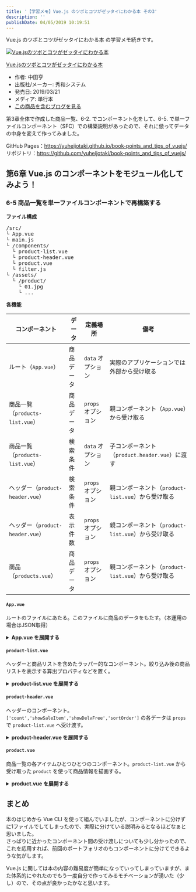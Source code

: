 ```yaml
---
title: '【学習メモ】Vue.js のツボとコツがゼッタイにわかる本 その3'
description: ''
publishDate: 04/05/2019 10:19:51
---
```

<p>Vue.js のツボとコツがゼッタイにわかる本 の学習メモ続きです。</p>

<p><div class="hatena-asin-detail"><a href="http://www.amazon.co.jp/exec/obidos/ASIN/4798056499/hatena-blog-22/"><img src="https://cdn-ak.f.st-hatena.com/images/fotolife/j/jotaki/20190726/20190726111922.jpg" class="hatena-asin-detail-image" alt="Vue.jsのツボとコツがゼッタイにわかる本" title="Vue.jsのツボとコツがゼッタイにわかる本"></a><div class="hatena-asin-detail-info"><p class="hatena-asin-detail-title"><a href="http://www.amazon.co.jp/exec/obidos/ASIN/4798056499/hatena-blog-22/">Vue.jsのツボとコツがゼッタイにわかる本</a></p><ul><li><span class="hatena-asin-detail-label">作者:</span> 中田亨</li><li><span class="hatena-asin-detail-label">出版社/メーカー:</span> 秀和システム</li><li><span class="hatena-asin-detail-label">発売日:</span> 2019/03/21</li><li><span class="hatena-asin-detail-label">メディア:</span> 単行本</li><li><a href="http://d.hatena.ne.jp/asin/4798056499/hatena-blog-22" target="_blank">この商品を含むブログを見る</a></li></ul></div><div class="hatena-asin-detail-foot"></div></div></p>

<p>第3章全体で作成した商品一覧、6-2. でコンポーネント化をして、6-5. で単一ファイルコンポーネント（SFC）での構築説明があったので、それに倣ってデータの中身を変えて作ってみました。</p>

<p>GitHub Pages：<a href="https://yuheijotaki.github.io/book-points_and_tips_of_vuejs/">https://yuheijotaki.github.io/book-points_and_tips_of_vuejs/</a><br/>
リポジトリ：<a href="https://github.com/yuheijotaki/book-points_and_tips_of_vuejs/">https://github.com/yuheijotaki/book-points_and_tips_of_vuejs/</a></p>

<h2>第6章 Vue.js のコンポーネントをモジュール化してみよう！</h2>

<h3>6-5 商品一覧を単一ファイルコンポーネントで再構築する</h3>

<p><strong>ファイル構成</strong></p>

<pre class="code" data-lang="" data-unlink>/src/
└ App.vue
└ main.js
└ /components/
  └ product-list.vue
  └ product-header.vue
  └ product.vue
  └ filter.js
└ /assets/
  └ /product/
    └ 01.jpg
    └ ...</pre>


<p><strong>各機能</strong></p>

<table>
<thead>
<tr>
<th> コンポーネント                   </th>
<th> データ     </th>
<th> 定義場所           </th>
<th> 備考                                               </th>
</tr>
</thead>
<tbody>
<tr>
<td> ルート（<code>App.vue</code>）              </td>
<td> 商品データ </td>
<td> <code>data</code> オプション  </td>
<td> 実際のアプリケーションでは外部から受け取る         </td>
</tr>
<tr>
<td> 商品一覧（<code>products-list.vue</code>）  </td>
<td> 商品データ </td>
<td> <code>props</code> オプション </td>
<td> 親コンポーネント（<code>App.vue</code>）から受け取る          </td>
</tr>
<tr>
<td> 商品一覧（<code>products-list.vue</code>）  </td>
<td> 検索条件   </td>
<td> <code>data</code> オプション  </td>
<td> 子コンポーネント（<code>product.header.vue</code>）に渡す     </td>
</tr>
<tr>
<td> ヘッダー（<code>product-header.vue</code>） </td>
<td> 検索条件   </td>
<td> <code>props</code> オプション </td>
<td> 親コンポーネント（<code>product-list.vue</code>）から受け取る </td>
</tr>
<tr>
<td> ヘッダー（<code>product-header.vue</code>） </td>
<td> 表示件数   </td>
<td> <code>props</code> オプション </td>
<td> 親コンポーネント（<code>product-list.vue</code>）から受け取る </td>
</tr>
<tr>
<td> 商品（<code>products.vue</code>）           </td>
<td> 商品データ </td>
<td> <code>props</code> オプション </td>
<td> 親コンポーネント（<code>product-list.vue</code>）から受け取る </td>
</tr>
</tbody>
</table>


<h4><code>App.vue</code></h4>

<p>ルートのファイルにあたる。このファイルに商品のデータをもたす。（本運用の場合はJSON取得）</p>

<p><details><summary><strong>App.vue を展開する</strong></summary><div></p>

<pre class="code lang-html" data-lang="html" data-unlink><span class="synIdentifier">&lt;</span>template<span class="synIdentifier">&gt;</span>
  <span class="synIdentifier">&lt;</span><span class="synStatement">div</span><span class="synIdentifier"> </span><span class="synType">id</span><span class="synIdentifier">=</span><span class="synConstant">&quot;app&quot;</span><span class="synIdentifier">&gt;</span>
    <span class="synIdentifier">&lt;</span>product-list<span class="synIdentifier"> v-bind:products=</span><span class="synConstant">&quot;products&quot;</span><span class="synIdentifier">&gt;&lt;/</span>product-list<span class="synIdentifier">&gt;</span>
  <span class="synIdentifier">&lt;/</span><span class="synStatement">div</span><span class="synIdentifier">&gt;</span>
<span class="synIdentifier">&lt;/</span>template<span class="synIdentifier">&gt;</span>

<span class="synIdentifier">&lt;</span><span class="synStatement">script</span><span class="synIdentifier">&gt;</span>
<span class="synStatement">import</span><span class="synSpecial"> productList from </span><span class="synConstant">'./components/product-list.vue'</span><span class="synSpecial">;</span>

<span class="synStatement">export</span><span class="synSpecial"> </span><span class="synStatement">default</span><span class="synSpecial"> </span><span class="synIdentifier">{</span>
<span class="synSpecial">  name: </span><span class="synConstant">'App'</span><span class="synSpecial">,</span>
<span class="synSpecial">  components: </span><span class="synIdentifier">{</span>
<span class="synSpecial">    </span><span class="synConstant">'product-list'</span><span class="synSpecial">: productList</span>
<span class="synSpecial">  </span><span class="synIdentifier">}</span><span class="synSpecial">,</span>
<span class="synSpecial">  data: </span><span class="synIdentifier">function</span><span class="synSpecial"> </span>()<span class="synSpecial"> </span><span class="synIdentifier">{</span>
<span class="synSpecial">    </span><span class="synStatement">return</span><span class="synSpecial"> </span><span class="synIdentifier">{</span>
<span class="synSpecial">      </span><span class="synComment">// 商品リスト</span>
<span class="synSpecial">      products: </span><span class="synIdentifier">[</span>
<span class="synSpecial">        </span><span class="synIdentifier">{</span>
<span class="synSpecial">          id: </span><span class="synConstant">'01'</span><span class="synSpecial">,</span>
<span class="synSpecial">          name: </span><span class="synConstant">'紫いものビスケット'</span><span class="synSpecial">,</span>
<span class="synSpecial">          price: </span>1580<span class="synSpecial">,</span>
<span class="synSpecial">          image: require</span>(<span class="synConstant">&quot;./assets/product/01.jpg&quot;</span>)<span class="synSpecial">,</span>
<span class="synSpecial">          delv: </span>0<span class="synSpecial">,</span>
<span class="synSpecial">          isSale: </span><span class="synConstant">true</span>
<span class="synSpecial">        </span><span class="synIdentifier">}</span><span class="synSpecial">,</span>
<span class="synSpecial">        </span><span class="synIdentifier">{</span>
<span class="synSpecial">          id: </span><span class="synConstant">'02'</span><span class="synSpecial">,</span>
<span class="synSpecial">           ...</span>
</pre>


<p></div></details></p>

<h4><code>product-list.vue</code></h4>

<p>ヘッダーと商品リストを含めたラッパー的なコンポーネント。絞り込み後の商品リストを表示する算出プロパティなどを置く。</p>

<p><details><summary><strong>product-list.vue を展開する</strong></summary><div></p>

<pre class="code lang-html" data-lang="html" data-unlink><span class="synIdentifier">&lt;</span>template<span class="synIdentifier">&gt;</span>
  <span class="synIdentifier">&lt;</span><span class="synStatement">div</span><span class="synIdentifier"> </span><span class="synType">class</span><span class="synIdentifier">=</span><span class="synConstant">&quot;wrapper&quot;</span><span class="synIdentifier">&gt;</span>
    <span class="synIdentifier">&lt;</span>product-header
<span class="synIdentifier">      v-bind:count=</span><span class="synConstant">&quot;filteredList.length&quot;</span>
<span class="synIdentifier">      v-bind:showSaleItem=</span><span class="synConstant">&quot;showSaleItem&quot;</span>
<span class="synIdentifier">      v-bind:showDelvFree=</span><span class="synConstant">&quot;showDelvFree&quot;</span>
<span class="synIdentifier">      v-bind:sortOrder=</span><span class="synConstant">&quot;sortOrder&quot;</span>
<span class="synIdentifier">      v-on:showSaleItemChanged=</span><span class="synConstant">&quot;showSaleItem=!showSaleItem&quot;</span>
<span class="synIdentifier">      v-on:showDelvFreeChanged=</span><span class="synConstant">&quot;showDelvFree=!showDelvFree&quot;</span>
<span class="synIdentifier">      v-on:sortOrderChanged=</span><span class="synConstant">&quot;sortOrderChanged&quot;</span><span class="synIdentifier">&gt;</span>
    <span class="synIdentifier">&lt;/</span>product-header<span class="synIdentifier">&gt;</span>
    <span class="synIdentifier">&lt;</span><span class="synStatement">div</span><span class="synIdentifier"> </span><span class="synType">class</span><span class="synIdentifier">=</span><span class="synConstant">&quot;list&quot;</span><span class="synIdentifier">&gt;</span>
      <span class="synIdentifier">&lt;</span>product
<span class="synIdentifier">        v-</span><span class="synType">for</span><span class="synIdentifier">=</span><span class="synConstant">&quot;product in filteredList&quot;</span>
<span class="synIdentifier">        v-bind:product=</span><span class="synConstant">&quot;product&quot;</span>
<span class="synIdentifier">        v-bind:key=</span><span class="synConstant">&quot;product.id&quot;</span><span class="synIdentifier">&gt;</span>
      <span class="synIdentifier">&lt;/</span>product<span class="synIdentifier">&gt;</span>
    <span class="synIdentifier">&lt;/</span><span class="synStatement">div</span><span class="synIdentifier">&gt;</span>
  <span class="synIdentifier">&lt;/</span><span class="synStatement">div</span><span class="synIdentifier">&gt;</span>
<span class="synIdentifier">&lt;/</span>template<span class="synIdentifier">&gt;</span>

<span class="synIdentifier">&lt;</span><span class="synStatement">script</span><span class="synIdentifier">&gt;</span>
<span class="synSpecial">  ...</span>
</pre>


<p></div></details></p>

<h4><code>product-header.vue</code></h4>

<p>ヘッダーのコンポーネント。<br/>
<code>['count','showSaleItem','showDelvFree','sortOrder']</code> の各データは <code>props</code> で <code>product-list.vue</code> へ受け渡す。</p>

<p><details><summary><strong>product-header.vue を展開する</strong></summary><div></p>

<pre class="code lang-html" data-lang="html" data-unlink><span class="synIdentifier">&lt;</span>template<span class="synIdentifier">&gt;</span>
  <span class="synIdentifier">&lt;</span>header<span class="synIdentifier">&gt;</span>
    <span class="synIdentifier">&lt;</span><span class="synStatement">div</span><span class="synIdentifier"> </span><span class="synType">class</span><span class="synIdentifier">=</span><span class="synConstant">&quot;result&quot;</span><span class="synIdentifier">&gt;</span>
      検索結果：<span class="synIdentifier">&lt;</span><span class="synStatement">span</span><span class="synIdentifier"> </span><span class="synType">class</span><span class="synIdentifier">=</span><span class="synConstant">&quot;count&quot;</span><span class="synIdentifier">&gt;</span>{{count}}<span class="synIdentifier">&lt;/</span><span class="synStatement">span</span><span class="synIdentifier">&gt;</span> 件
    <span class="synIdentifier">&lt;/</span><span class="synStatement">div</span><span class="synIdentifier">&gt;</span>
    <span class="synIdentifier">&lt;</span><span class="synStatement">div</span><span class="synIdentifier"> </span><span class="synType">class</span><span class="synIdentifier">=</span><span class="synConstant">&quot;condition&quot;</span><span class="synIdentifier">&gt;</span>
      <span class="synIdentifier">&lt;</span><span class="synStatement">div</span><span class="synIdentifier"> </span><span class="synType">class</span><span class="synIdentifier">=</span><span class="synConstant">&quot;target&quot;</span><span class="synIdentifier">&gt;</span>
        <span class="synIdentifier">&lt;</span><span class="synStatement">label</span><span class="synIdentifier">&gt;</span>
          <span class="synIdentifier">&lt;</span><span class="synStatement">input</span><span class="synIdentifier"> </span><span class="synType">type</span><span class="synIdentifier">=</span><span class="synConstant">&quot;checkbox&quot;</span>
<span class="synIdentifier">            v-bind:</span><span class="synType">checked</span><span class="synIdentifier">=</span><span class="synConstant">&quot;showSaleItem&quot;</span>
<span class="synIdentifier">            v-on:change=</span><span class="synConstant">&quot;$emit('showSaleItemChanged')&quot;</span>
<span class="synIdentifier">          &gt;</span> セール対象 <span class="synIdentifier">&lt;</span><span class="synStatement">code</span><span class="synIdentifier">&gt;</span>{{showSaleItem}}<span class="synIdentifier">&lt;/</span><span class="synStatement">code</span><span class="synIdentifier">&gt;&lt;/</span><span class="synStatement">label</span><span class="synIdentifier">&gt;</span>
        <span class="synIdentifier">&lt;</span><span class="synStatement">label</span><span class="synIdentifier">&gt;</span>
          <span class="synIdentifier">&lt;</span><span class="synStatement">input</span><span class="synIdentifier"> </span><span class="synType">type</span><span class="synIdentifier">=</span><span class="synConstant">&quot;checkbox&quot;</span>
<span class="synIdentifier">            v-bind:</span><span class="synType">checked</span><span class="synIdentifier">=</span><span class="synConstant">&quot;showDelvFree&quot;</span>
<span class="synIdentifier">            v-on:change=</span><span class="synConstant">&quot;$emit('showDelvFreeChanged')&quot;</span>
<span class="synIdentifier">          &gt;</span> 送料無料 <span class="synIdentifier">&lt;</span><span class="synStatement">code</span><span class="synIdentifier">&gt;</span>{{showDelvFree}}<span class="synIdentifier">&lt;/</span><span class="synStatement">code</span><span class="synIdentifier">&gt;&lt;/</span><span class="synStatement">label</span><span class="synIdentifier">&gt;</span>
      <span class="synIdentifier">&lt;/</span><span class="synStatement">div</span><span class="synIdentifier">&gt;</span>
      <span class="synIdentifier">&lt;</span><span class="synStatement">div</span><span class="synIdentifier"> </span><span class="synType">class</span><span class="synIdentifier">=</span><span class="synConstant">&quot;sort&quot;</span><span class="synIdentifier">&gt;</span>
        <span class="synIdentifier">&lt;</span><span class="synStatement">label</span><span class="synIdentifier"> </span><span class="synType">for</span><span class="synIdentifier">=</span><span class="synConstant">&quot;sort&quot;</span><span class="synIdentifier">&gt;</span>並び替え <span class="synIdentifier">&lt;</span><span class="synStatement">code</span><span class="synIdentifier">&gt;</span>{{sortOrder}}<span class="synIdentifier">&lt;/</span><span class="synStatement">code</span><span class="synIdentifier">&gt;&lt;/</span><span class="synStatement">label</span><span class="synIdentifier">&gt;</span>
        <span class="synIdentifier">&lt;</span><span class="synStatement">select</span><span class="synIdentifier"> </span><span class="synType">id</span><span class="synIdentifier">=</span><span class="synConstant">&quot;sort&quot;</span>
<span class="synIdentifier">          v-bind:</span><span class="synType">value</span><span class="synIdentifier">=</span><span class="synConstant">&quot;sortOrder&quot;</span>
<span class="synIdentifier">          v-on:change=</span><span class="synConstant">&quot;$emit('sortOrderChanged',parseInt($event.target.value))&quot;</span>
<span class="synIdentifier">        &gt;</span>
          <span class="synIdentifier">&lt;</span><span class="synStatement">option</span><span class="synIdentifier"> </span><span class="synType">value</span><span class="synIdentifier">=</span><span class="synConstant">&quot;1&quot;</span><span class="synIdentifier">&gt;</span>標準<span class="synIdentifier">&lt;/</span><span class="synStatement">option</span><span class="synIdentifier">&gt;</span>
          <span class="synIdentifier">&lt;</span><span class="synStatement">option</span><span class="synIdentifier"> </span><span class="synType">value</span><span class="synIdentifier">=</span><span class="synConstant">&quot;2&quot;</span><span class="synIdentifier">&gt;</span>価格が安い順<span class="synIdentifier">&lt;/</span><span class="synStatement">option</span><span class="synIdentifier">&gt;</span>
        <span class="synIdentifier">&lt;/</span><span class="synStatement">select</span><span class="synIdentifier">&gt;</span>
      <span class="synIdentifier">&lt;/</span><span class="synStatement">div</span><span class="synIdentifier">&gt;</span>
    <span class="synIdentifier">&lt;/</span><span class="synStatement">div</span><span class="synIdentifier">&gt;</span>
  <span class="synIdentifier">&lt;/</span>header<span class="synIdentifier">&gt;</span>
<span class="synIdentifier">&lt;/</span>template<span class="synIdentifier">&gt;</span>

<span class="synIdentifier">&lt;</span><span class="synStatement">script</span><span class="synIdentifier">&gt;</span>
<span class="synStatement">export</span><span class="synSpecial"> </span><span class="synStatement">default</span><span class="synSpecial"> </span><span class="synIdentifier">{</span>
<span class="synSpecial">  name: </span><span class="synConstant">'productHeader'</span><span class="synSpecial">,</span>
<span class="synSpecial">  props: </span><span class="synIdentifier">[</span><span class="synConstant">'count'</span><span class="synSpecial">,</span><span class="synConstant">'showSaleItem'</span><span class="synSpecial">,</span><span class="synConstant">'showDelvFree'</span><span class="synSpecial">,</span><span class="synConstant">'sortOrder'</span><span class="synIdentifier">]</span>
<span class="synIdentifier">}</span>
<span class="synIdentifier">&lt;/</span><span class="synStatement">script</span><span class="synIdentifier">&gt;</span>

...
</pre>


<p></div></details></p>

<h4><code>product.vue</code></h4>

<p>商品一覧の各アイテムひとつひとつのコンポーネント。<code>product-list.vue</code> から受け取った <code>product</code> を使って商品情報を描画する。</p>

<p><details><summary><strong>product.vue を展開する</strong></summary><div></p>

<pre class="code lang-html" data-lang="html" data-unlink><span class="synIdentifier">&lt;</span>template<span class="synIdentifier">&gt;</span>
  <span class="synIdentifier">&lt;</span><span class="synStatement">div</span><span class="synIdentifier"> </span><span class="synType">class</span><span class="synIdentifier">=</span><span class="synConstant">&quot;item&quot;</span><span class="synIdentifier">&gt;</span>
    <span class="synIdentifier">&lt;</span><span class="synStatement">ul</span><span class="synIdentifier"> </span><span class="synType">class</span><span class="synIdentifier">=</span><span class="synConstant">&quot;icon&quot;</span><span class="synIdentifier">&gt;</span>
      <span class="synIdentifier">&lt;</span>template<span class="synIdentifier"> v-if=</span><span class="synConstant">&quot;product.isSale&quot;</span><span class="synIdentifier">&gt;</span>
        <span class="synIdentifier">&lt;</span><span class="synStatement">li</span><span class="synIdentifier"> </span><span class="synType">class</span><span class="synIdentifier">=</span><span class="synConstant">&quot;sale&quot;</span><span class="synIdentifier">&gt;&lt;</span><span class="synStatement">span</span><span class="synIdentifier">&gt;</span>SALE<span class="synIdentifier">&lt;/</span><span class="synStatement">span</span><span class="synIdentifier">&gt;&lt;/</span><span class="synStatement">li</span><span class="synIdentifier">&gt;</span>
      <span class="synIdentifier">&lt;/</span>template<span class="synIdentifier">&gt;</span>
      <span class="synIdentifier">&lt;</span>template<span class="synIdentifier"> v-if=</span><span class="synConstant">&quot;product.delv == 0&quot;</span><span class="synIdentifier">&gt;</span>
        <span class="synIdentifier">&lt;</span><span class="synStatement">li</span><span class="synIdentifier"> </span><span class="synType">class</span><span class="synIdentifier">=</span><span class="synConstant">&quot;delv&quot;</span><span class="synIdentifier">&gt;&lt;</span><span class="synStatement">span</span><span class="synIdentifier">&gt;</span>送料無料<span class="synIdentifier">&lt;/</span><span class="synStatement">span</span><span class="synIdentifier">&gt;&lt;/</span><span class="synStatement">li</span><span class="synIdentifier">&gt;</span>
      <span class="synIdentifier">&lt;/</span>template<span class="synIdentifier">&gt;</span>
      <span class="synIdentifier">&lt;</span>template<span class="synIdentifier"> v-else&gt;</span>
        <span class="synIdentifier">&lt;</span><span class="synStatement">li</span><span class="synIdentifier"> </span><span class="synType">class</span><span class="synIdentifier">=</span><span class="synConstant">&quot;delv&quot;</span><span class="synIdentifier">&gt;&lt;</span><span class="synStatement">span</span><span class="synIdentifier">&gt;</span>送料 ¥{{product.delv | number_format}}<span class="synIdentifier">&lt;/</span><span class="synStatement">span</span><span class="synIdentifier">&gt;&lt;/</span><span class="synStatement">li</span><span class="synIdentifier">&gt;</span>
      <span class="synIdentifier">&lt;/</span>template<span class="synIdentifier">&gt;</span>
    <span class="synIdentifier">&lt;/</span><span class="synStatement">ul</span><span class="synIdentifier">&gt;</span>
    <span class="synIdentifier">&lt;</span>figure<span class="synIdentifier">&gt;</span>
      <span class="synIdentifier">&lt;</span><span class="synStatement">img</span><span class="synIdentifier"> v-bind:</span><span class="synType">src</span><span class="synIdentifier">=</span><span class="synConstant">&quot;product.image&quot;</span><span class="synIdentifier">&gt;</span>
    <span class="synIdentifier">&lt;/</span>figure<span class="synIdentifier">&gt;</span>
    <span class="synIdentifier">&lt;</span><span class="synStatement">div</span><span class="synIdentifier"> </span><span class="synType">class</span><span class="synIdentifier">=</span><span class="synConstant">&quot;meta&quot;</span><span class="synIdentifier">&gt;</span>
      <span class="synIdentifier">&lt;</span><span class="synStatement">h2</span><span class="synIdentifier"> v-html=</span><span class="synConstant">&quot;product.name&quot;</span><span class="synIdentifier">&gt;&lt;/</span><span class="synStatement">h2</span><span class="synIdentifier">&gt;</span>
      <span class="synIdentifier">&lt;</span><span class="synStatement">h3</span><span class="synIdentifier">&gt;</span>¥{{product.price | number_format}}<span class="synIdentifier">&lt;/</span><span class="synStatement">h3</span><span class="synIdentifier">&gt;</span>
    <span class="synIdentifier">&lt;/</span><span class="synStatement">div</span><span class="synIdentifier">&gt;</span>
  <span class="synIdentifier">&lt;/</span><span class="synStatement">div</span><span class="synIdentifier">&gt;</span>
<span class="synIdentifier">&lt;/</span>template<span class="synIdentifier">&gt;</span>

<span class="synIdentifier">&lt;</span><span class="synStatement">script</span><span class="synIdentifier">&gt;</span>
<span class="synStatement">import</span><span class="synSpecial"> </span><span class="synConstant">'./filter.js'</span><span class="synSpecial">;</span>

<span class="synStatement">export</span><span class="synSpecial"> </span><span class="synStatement">default</span><span class="synSpecial"> </span><span class="synIdentifier">{</span>
<span class="synSpecial">  name: </span><span class="synConstant">'product'</span><span class="synSpecial">,</span>
<span class="synSpecial">  props: </span><span class="synIdentifier">[</span><span class="synConstant">'product'</span><span class="synIdentifier">]</span>
<span class="synIdentifier">}</span>
<span class="synIdentifier">&lt;/</span><span class="synStatement">script</span><span class="synIdentifier">&gt;</span>

...
</pre>


<p></div></details></p>

<h2>まとめ</h2>

<p>本のはじめから Vue CLI を使って組んでいましたが、コンポーネントに分けずに1ファイルでしてしまったので、実際に分けている説明みるとなるほどなぁと思いました。<br/>
さっぱりに近かったコンポーネント間の受け渡しについても少し分かったので、これを応用すれば、前回のポートフォリオのもコンポーネントに分けてできるような気がします。</p>

<p>Vue.js に関しては本の内容の難易度が簡単になっていってしまっていますが、また体系的にやれたのでもう一度自分で作ってみるモチベーションが湧いた（少し）ので、その点が良かったかなと思います。</p>
